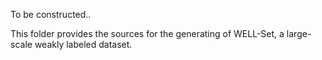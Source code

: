 To be constructed..

This folder provides the sources for the generating of WELL-Set, a large-scale weakly labeled dataset.
